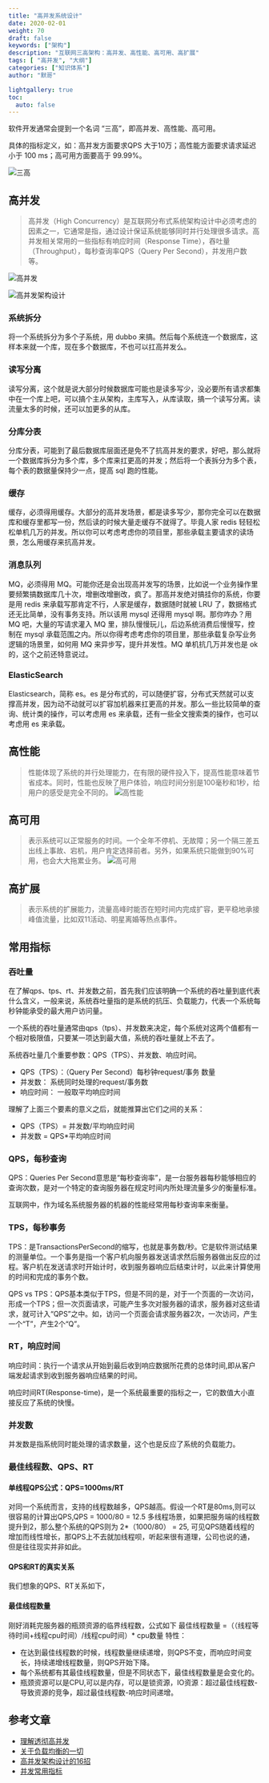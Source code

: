 ```yaml
---  
title: "高并发系统设计"  
date: 2020-02-01
weight: 70  
draft: false  
keywords: ["架构"]  
description: "互联网三高架构：高并发、高性能、高可用、高扩展"  
tags: [ "高并发", "大纲"]  
categories: ["知识体系"]  
author: "默哥"  

lightgallery: true
toc:
  auto: false
---  
```


软件开发通常会提到一个名词 “三高”，即高并发、高性能、高可用。

具体的指标定义，如：高并发方面要求QPS 大于10万；高性能方面要求请求延迟小于 100 ms；高可用方面要高于 99.99%。

![](/images/3h/3h.png "三高")


## 高并发
>高并发（High Concurrency）是互联网分布式系统架构设计中必须考虑的因素之一，它通常是指，通过设计保证系统能够同时并行处理很多请求。高并发相关常用的一些指标有响应时间（Response Time），吞吐量（Throughput），每秒查询率QPS（Query Per Second），并发用户数等。

![](/images/3h/hc.png "高并发")

![](/images/3h/hcDesign.png "高并发架构设计")

### 系统拆分
将一个系统拆分为多个子系统，用 dubbo 来搞。然后每个系统连一个数据库，这样本来就一个库，现在多个数据库，不也可以扛高并发么。

### 读写分离
读写分离，这个就是说大部分时候数据库可能也是读多写少，没必要所有请求都集中在一个库上吧，可以搞个主从架构，主库写入，从库读取，搞一个读写分离。读流量太多的时候，还可以加更多的从库。

### 分库分表
分库分表，可能到了最后数据库层面还是免不了抗高并发的要求，好吧，那么就将一个数据库拆分为多个库，多个库来扛更高的并发；然后将一个表拆分为多个表，每个表的数据量保持少一点，提高 sql 跑的性能。

### 缓存
缓存，必须得用缓存。大部分的高并发场景，都是读多写少，那你完全可以在数据库和缓存里都写一份，然后读的时候大量走缓存不就得了。毕竟人家 redis 轻轻松松单机几万的并发。所以你可以考虑考虑你的项目里，那些承载主要请求的读场景，怎么用缓存来抗高并发。

### 消息队列
MQ，必须得用 MQ。可能你还是会出现高并发写的场景，比如说一个业务操作里要频繁搞数据库几十次，增删改增删改，疯了。那高并发绝对搞挂你的系统，你要是用 redis 来承载写那肯定不行，人家是缓存，数据随时就被 LRU 了，数据格式还无比简单，没有事务支持。所以该用 mysql 还得用 mysql 啊。那你咋办？用 MQ 吧，大量的写请求灌入 MQ 里，排队慢慢玩儿，后边系统消费后慢慢写，控制在 mysql 承载范围之内。所以你得考虑考虑你的项目里，那些承载复杂写业务逻辑的场景里，如何用 MQ 来异步写，提升并发性。MQ 单机抗几万并发也是 ok 的，这个之前还特意说过。

### ElasticSearch
Elasticsearch，简称 es。es 是分布式的，可以随便扩容，分布式天然就可以支撑高并发，因为动不动就可以扩容加机器来扛更高的并发。那么一些比较简单的查询、统计类的操作，可以考虑用 es 来承载，还有一些全文搜索类的操作，也可以考虑用 es 来承载。

## 高性能
> 性能体现了系统的并行处理能力，在有限的硬件投入下，提高性能意味着节省成本。同时，性能也反映了用户体验，响应时间分别是100毫秒和1秒，给用户的感受是完全不同的。
![](/images/3h/hp.png "高性能")

## 高可用
> 表示系统可以正常服务的时间。一个全年不停机、无故障；另一个隔三差五出线上事故、宕机，用户肯定选择前者。另外，如果系统只能做到90%可用，也会大大拖累业务。
![](/images/3h/ha.png "高可用")

## 高扩展
> 表示系统的扩展能力，流量高峰时能否在短时间内完成扩容，更平稳地承接峰值流量，比如双11活动、明星离婚等热点事件。


## 常用指标
### 吞吐量
在了解qps、tps、rt、并发数之前，首先我们应该明确一个系统的吞吐量到底代表什么含义，一般来说，系统吞吐量指的是系统的抗压、负载能力，代表一个系统每秒钟能承受的最大用户访问量。

一个系统的吞吐量通常由qps（tps）、并发数来决定，每个系统对这两个值都有一个相对极限值，只要某一项达到最大值，系统的吞吐量就上不去了。

系统吞吐量几个重要参数：QPS（TPS）、并发数、响应时间。
* QPS（TPS）：（Query Per Second）每秒钟request/事务 数量
* 并发数： 系统同时处理的request/事务数
* 响应时间： 一般取平均响应时间

理解了上面三个要素的意义之后，就能推算出它们之间的关系：
* QPS（TPS）= 并发数/平均响应时间
* 并发数 = QPS*平均响应时间
### QPS，每秒查询
QPS：Queries Per Second意思是“每秒查询率”，是一台服务器每秒能够相应的查询次数，是对一个特定的查询服务器在规定时间内所处理流量多少的衡量标准。

互联网中，作为域名系统服务器的机器的性能经常用每秒查询率来衡量。
### TPS，每秒事务
TPS：是TransactionsPerSecond的缩写，也就是事务数/秒。它是软件测试结果的测量单位。一个事务是指一个客户机向服务器发送请求然后服务器做出反应的过程。客户机在发送请求时开始计时，收到服务器响应后结束计时，以此来计算使用的时间和完成的事务个数。

QPS vs TPS：QPS基本类似于TPS，但是不同的是，对于一个页面的一次访问，形成一个TPS；但一次页面请求，可能产生多次对服务器的请求，服务器对这些请求，就可计入“QPS”之中。如，访问一个页面会请求服务器2次，一次访问，产生一个“T”，产生2个“Q”。
### RT，响应时间
响应时间：执行一个请求从开始到最后收到响应数据所花费的总体时间,即从客户端发起请求到收到服务器响应结果的时间。

响应时间RT(Response-time)，是一个系统最重要的指标之一，它的数值大小直接反应了系统的快慢。
### 并发数
并发数是指系统同时能处理的请求数量，这个也是反应了系统的负载能力。
### 最佳线程数、QPS、RT

#### 单线程QPS公式：QPS=1000ms/RT
对同一个系统而言，支持的线程数越多，QPS越高。假设一个RT是80ms,则可以很容易的计算出QPS,QPS = 1000/80 = 12.5
多线程场景，如果把服务端的线程数提升到2，那么整个系统的QPS则为 2*（1000/80） = 25, 可见QPS随着线程的增加而线性增长，那QPS上不去就加线程呗，听起来很有道理，公司也说的通，但是往往现实并非如此。

#### QPS和RT的真实关系
我们想象的QPS、RT关系如下，

#### 最佳线程数量
刚好消耗完服务器的瓶颈资源的临界线程数，公式如下
最佳线程数量 =（（线程等待时间+线程cpu时间）/线程cpu时间）* cpu数量
特性：
* 在达到最佳线程数的时候，线程数量继续递增，则QPS不变，而响应时间变长，持续递增线程数量，则QPS开始下降。
* 每个系统都有其最佳线程数量，但是不同状态下，最佳线程数量是会变化的。
* 瓶颈资源可以是CPU,可以是内存，可以是锁资源，IO资源：超过最佳线程数-导致资源的竞争，超过最佳线程数-响应时间递增。


## 参考文章
* [理解透彻高并发](https://mp.weixin.qq.com/s/lc0a8eIRL94gqeb9R1kQzg)
* [关于负载均衡的一切](https://mp.weixin.qq.com/s/xvozZjmn-CvmQMAEAyDc3w)
* [高并发架构设计的16招](https://juejin.cn/post/6844903841809317896)
* [并发常用指标](https://cloud.tencent.com/developer/article/1771176 "并发常用指标")